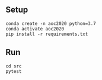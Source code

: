## Setup ##

	conda create -n aoc2020 python=3.7
	conda activate aoc2020
	pip install -r requirements.txt

## Run ##

	cd src
	pytest
